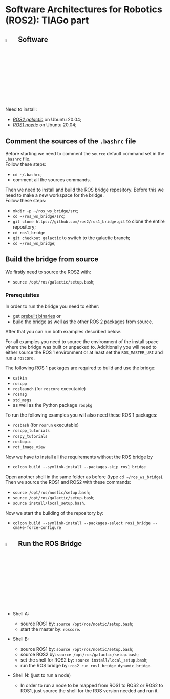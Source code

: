 # Software Architectures for Robotics (ROS2): TIAGo part

## <img src="https://user-images.githubusercontent.com/62358773/177950955-29f674e4-edee-4e5a-a7bc-fd5b10494816.png" width="5%" height="5%">&nbsp;&nbsp;&nbsp;Software
Need to install:
* [_ROS2 galactic_](https://docs.ros.org/en/galactic/index.html) on Ubuntu 20.04;
* [_ROS1 noetic_](http://wiki.ros.org/noetic/Installation/Ubuntu) on Ubuntu 20.04;

## Comment the sources of the `.bashrc` file
Before starting we need to comment the `source` default command set in the `.bashrc` file. </br>
Follow these steps:
* `cd ~/.bashrc`;
* comment all the sources commands.

Then we need to install and build the ROS bridge repository. Before this we need to make a new workspace for the bridge. </br>
Follow these steps:
* `mkdir -p ~/ros_ws_bridge/src`;
* `cd ~/ros_ws_bridge/src`;
* `git clone https://github.com/ros2/ros1_bridge.git` to clone the entire repository;
* `cd ros1_bridge`
* `git checkout galactic` to switch to the galactic branch;
* `cd ~/ros_ws_bridge`;

## Build the bridge from source
We firstly need to source the ROS2 with:
* `source /opt/ros/galactic/setup.bash`;

### Prerequisites

In order to run the bridge you need to either:

* get [prebuilt binaries](https://github.com/ros2/ros2/releases) or
* build the bridge as well as the other ROS 2 packages from source.

After that you can run both examples described below.

For all examples you need to source the environment of the install space where the bridge was built or unpacked to.
Additionally you will need to either source the ROS 1 environment or at least set the `ROS_MASTER_URI` and run a `roscore`.

The following ROS 1 packages are required to build and use the bridge:
* `catkin`
* `roscpp`
* `roslaunch` (for `roscore` executable)
* `rosmsg`
* `std_msgs`
* as well as the Python package `rospkg`

To run the following examples you will also need these ROS 1 packages:
* `rosbash` (for `rosrun` executable)
* `roscpp_tutorials`
* `rospy_tutorials`
* `rostopic`
* `rqt_image_view`

Now we have to install all the requirements without the ROS bridge by </br>
* `colcon build --symlink-install --packages-skip ros1_bridge`

Open another shell in the same folder as before (type `cd ~/ros_ws_bridge`). </br>
Then we source the ROS1 and ROS2 with these commands:
* `source /opt/ros/noetic/setup.bash`;
* `source /opt/ros/galactic/setup.bash`;
* `source install/local_setup.bash`.

Now we start the building of the repository by: </br>
* `colcon build --symlink-install --packages-select ros1_bridge --cmake-force-configure`

## <img src="https://user-images.githubusercontent.com/62358773/175919787-96dfd662-af73-4ab6-a6ad-e7049ff1336e.png" width="5%" height="5%">&nbsp;&nbsp;&nbsp;Run the ROS Bridge
* Shell A:
  * source ROS1 by: `source /opt/ros/noetic/setup.bash`;
  * start the master by: `roscore`.

* Shell B:
  * source ROS1 by: `source /opt/ros/noetic/setup.bash`;
  * source ROS2 by: `source /opt/ros/galactic/setup.bash`;
  * set the shell for ROS2 by: `source install/local_setup.bash`;
  * run the ROS bridge by: `ros2 run ros1_bridge dynamic_bridge`.

* Shell N: (just to run a node)
  * In order to run a node to be mapped from ROS1 to ROS2 or ROS2 to ROS1, just source the shell for the ROS version needed and run it.
